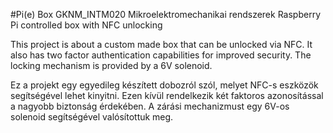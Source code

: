 #Pi(e) Box
GKNM_INTM020 Mikroelektromechanikai rendszerek
Raspberry Pi controlled box with NFC unlocking

This project is about a custom made box that can be unlocked via NFC. It also has
two factor authentication capabilities for improved security. The locking mechanism is provided
by a 6V solenoid.

Ez a projekt egy egyedileg készített dobozról szól, melyet NFC-s eszközök segítségével lehet
kinyitni. Ezen kívül rendelkezik két faktoros azonosítással a nagyobb biztonság érdekében. 
A zárási mechanizmust egy 6V-os solenoid segítségével valósítottuk meg.
